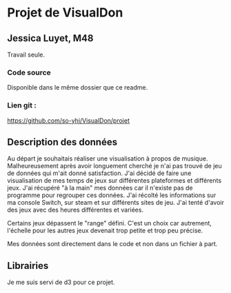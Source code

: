 # Projet de VisualDon

## Jessica Luyet, M48

Travail seule.

### Code source

Disponible dans le même dossier que ce readme. 

### Lien git : 

https://github.com/so-yhi/VisualDon/projet

## Description des données

Au départ je souhaitais réaliser une visualisation à propos de musique. Malheureusement après avoir longuement cherché je n'ai pas trouvé de jeu de données qui m'ait donné satisfaction. 
J'ai décidé de faire une visualisation de mes temps de jeux sur différentes plateformes et différents jeux. J'ai récupéré "à la main" mes données car il n'existe pas de programme pour regrouper ces données. J'ai récolté les informations sur ma console Switch, sur steam et sur différents sites de jeu. J'ai tenté d'avoir des jeux avec des heures différentes et variées. 

Certains jeux dépassent le "range" défini. C'est un choix car autrement, l'échelle pour les autres jeux devenait trop petite et trop peu précise.

Mes données sont directement dans le code et non dans un fichier à part.

## Librairies

Je me suis servi de d3 pour ce projet.